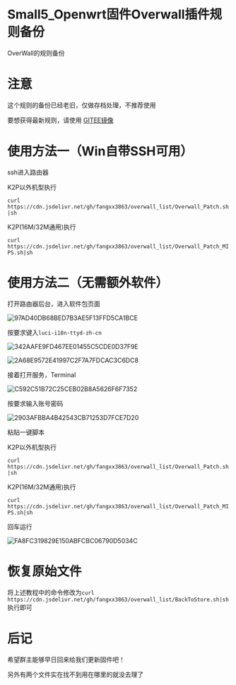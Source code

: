 # Small5_Openwrt固件Overwall插件规则备份

OverWall的规则备份

# 注意

这个规则的备份已经老旧，仅做存档处理，不推荐使用

要想获得最新规则，请使用 [GITEE镜像](https://github.com/fangxx3863/overwall_list/blob/main/GITEE.md)

# 使用方法一（Win自带SSH可用）

ssh进入路由器

K2P以外机型执行

`curl https://cdn.jsdelivr.net/gh/fangxx3863/overwall_list/Overwall_Patch.sh|sh`

K2P(16M/32M通用)执行

`curl https://cdn.jsdelivr.net/gh/fangxx3863/overwall_list/Overwall_Patch_MIPS.sh|sh`

# 使用方法二（无需额外软件）

打开路由器后台，进入软件包页面

![97AD40DB68BED7B3AE5F13FFD5CA1BCE](https://user-images.githubusercontent.com/48589001/140941076-4b6c207a-54a4-4573-b435-0b271eec6076.png)

按要求键入`luci-i18n-ttyd-zh-cn`

![342AAFE9FD467EE01455C5CDE0D37F9E](https://user-images.githubusercontent.com/48589001/140941255-a635ba40-d35c-4660-923e-80082a13979c.png)

![2A68E9572E41997C2F7A7FDCAC3C6DC8](https://user-images.githubusercontent.com/48589001/140941273-6f4a118e-1a92-4641-a723-fd4c4a731fc0.png)

接着打开服务，Terminal

![C592C51B72C25CEB02B8A5626F6F7352](https://user-images.githubusercontent.com/48589001/140941332-3852bb8e-fa94-41a1-b465-58306fedf060.png)

按要求输入账号密码

![2903AFBBA4B42543CB71253D7FCE7D20](https://user-images.githubusercontent.com/48589001/140941381-f12ffbf9-5bb4-40dc-817e-926f29aae891.png)

粘贴一键脚本

K2P以外机型执行

`curl https://cdn.jsdelivr.net/gh/fangxx3863/overwall_list/Overwall_Patch.sh|sh`

K2P(16M/32M通用)执行

`curl https://cdn.jsdelivr.net/gh/fangxx3863/overwall_list/Overwall_Patch_MIPS.sh|sh`

回车运行

![FA8FC319829E150ABFCBC06790D5034C](https://user-images.githubusercontent.com/48589001/140941431-63667503-442a-4241-bd72-aa47feabf1ee.png)

# 恢复原始文件

将上述教程中的命令修改为`curl https://cdn.jsdelivr.net/gh/fangxx3863/overwall_list/BackToStore.sh|sh`执行即可

# 后记

希望群主能够早日回来给我们更新固件吧！

另外有两个文件实在找不到用在哪里的就没去理了
